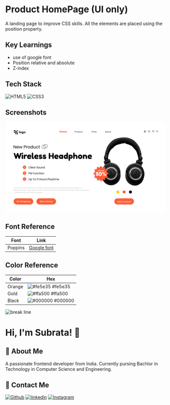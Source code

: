 # Product HomePage (UI only)

A landing page to improve CSS skills. All the elements are placed using the position property.

## Key Learnings

- use of google font
- Position relative and absolute
- Z-index

## Tech Stack

![HTML5](https://img.shields.io/badge/HTML5-E34F26?style=for-the-badge&logo=html5&logoColor=white)
![CSS3](https://img.shields.io/badge/CSS3-1572B6?style=for-the-badge&logo=css3&logoColor=white)

## Screenshots

![App Screenshot](./7.png)

## Font Reference

| Font    | Link                                                                  |
| ------- | --------------------------------------------------------------------- |
| Poppins | [Google font](https://fonts.google.com/specimen/Poppins?query=poppin) |

## Color Reference

| Color  | Hex                                                              |
| ------ | ---------------------------------------------------------------- |
| Orange | ![#fe5e35](https://via.placeholder.com/10/fe5e35?text=+) #fe5e35 |
| Gold   | ![#ffa500](https://via.placeholder.com/10/ffa500?text=+) #ffa500 |
| Black  | ![#000000](https://via.placeholder.com/10/000000?text=+) #000000 |

![break line](https://www.animatedimages.org/data/media/562/animated-line-image-0184.gif)

# Hi, I'm Subrata! 👋

## 🚀 About Me

A passionate frontend developer from India. Currently pursing Bachlor in Technology in Computer Science and Engineering.

## 🔗 Contact Me

[![Github](https://img.shields.io/badge/github-%23121011.svg?style=for-the-badge&logo=github&logoColor=white)](https://github.com/subrataSamartha)
[![linkedin](https://img.shields.io/badge/linkedin-0A66C2?style=for-the-badge&logo=linkedin&logoColor=white)](https://www.linkedin.com/in/subrata-samartha-3347aa203/)
[![Instagram](https://img.shields.io/badge/Instagram-%23E4405F.svg?style=for-the-badge&logo=Instagram&logoColor=white)](https://www.instagram.com/subrat_samarth/)
